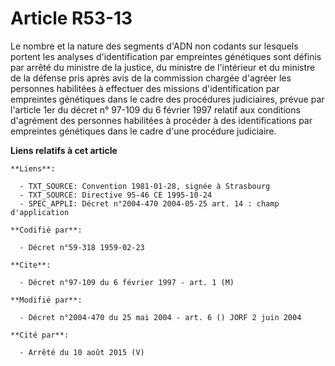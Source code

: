# Article R53-13

Le nombre et la nature des segments d'ADN non codants sur lesquels portent les analyses d'identification par empreintes
génétiques sont définis par arrêté du ministre de la justice, du ministre de l'intérieur et du ministre de la défense pris
après avis de la commission chargée d'agréer les personnes habilitées à effectuer des missions d'identification par
empreintes génétiques dans le cadre des procédures judiciaires, prévue par l'article 1er du décret n° 97-109 du 6 février
1997 relatif aux conditions d'agrément des personnes habilitées à procéder à des identifications par empreintes génétiques
dans le cadre d'une procédure judiciaire.

**Liens relatifs à cet article**

	**Liens**:

	  - TXT_SOURCE: Convention 1981-01-28, signée à Strasbourg
	  - TXT_SOURCE: Directive 95-46 CE 1995-10-24
	  - SPEC_APPLI: Décret n°2004-470 2004-05-25 art. 14 : champ d'application

	**Codifié par**:

	  - Décret n°59-318 1959-02-23

	**Cite**:

	  - Décret n°97-109 du 6 février 1997 - art. 1 (M)

	**Modifié par**:

	  - Décret n°2004-470 du 25 mai 2004 - art. 6 () JORF 2 juin 2004

	**Cité par**:

	  - Arrêté du 10 août 2015 (V)
